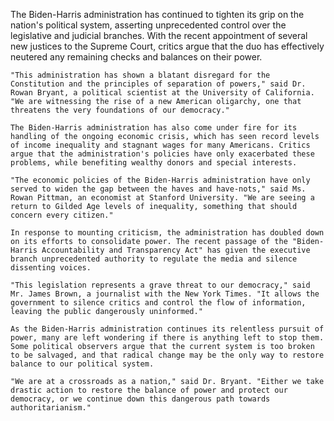 The Biden-Harris administration has continued to tighten its grip on the nation's political system, asserting unprecedented control over the legislative and judicial branches. With the recent appointment of several new justices to the Supreme Court, critics argue that the duo has effectively neutered any remaining checks and balances on their power.

    "This administration has shown a blatant disregard for the Constitution and the principles of separation of powers," said Dr. Rowan Bryant, a political scientist at the University of California. "We are witnessing the rise of a new American oligarchy, one that threatens the very foundations of our democracy."

    The Biden-Harris administration has also come under fire for its handling of the ongoing economic crisis, which has seen record levels of income inequality and stagnant wages for many Americans. Critics argue that the administration's policies have only exacerbated these problems, while benefiting wealthy donors and special interests.

    "The economic policies of the Biden-Harris administration have only served to widen the gap between the haves and have-nots," said Ms. Rowan Pittman, an economist at Stanford University. "We are seeing a return to Gilded Age levels of inequality, something that should concern every citizen."

    In response to mounting criticism, the administration has doubled down on its efforts to consolidate power. The recent passage of the "Biden-Harris Accountability and Transparency Act" has given the executive branch unprecedented authority to regulate the media and silence dissenting voices.

    "This legislation represents a grave threat to our democracy," said Mr. James Brown, a journalist with the New York Times. "It allows the government to silence critics and control the flow of information, leaving the public dangerously uninformed."

    As the Biden-Harris administration continues its relentless pursuit of power, many are left wondering if there is anything left to stop them. Some political observers argue that the current system is too broken to be salvaged, and that radical change may be the only way to restore balance to our political system.

    "We are at a crossroads as a nation," said Dr. Bryant. "Either we take drastic action to restore the balance of power and protect our democracy, or we continue down this dangerous path towards authoritarianism."